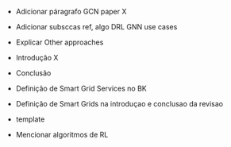 * Adicionar páragrafo GCN paper X
* Adicionar subsccas ref, algo DRL GNN use cases 
* Explicar Other approaches
* Introdução X
* Conclusão
* Definição de Smart Grid Services no BK
* Definição de Smart Grids na introduçao e conclusao da revisao
* template

* Mencionar algoritmos de RL